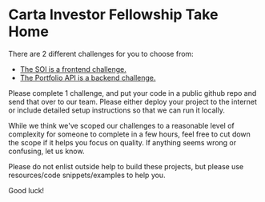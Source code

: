 # Carta Investor Fellowship Take Home

There are 2 different challenges for you to choose from:

- [The SOI is a frontend challenge.](soi.md)
- [The Portfolio API is a backend challenge.](portfolio-api.md)

Please complete 1 challenge, and put your code in a public github repo and send that over to our team. Please either deploy your project to the internet or include detailed setup instructions so that we can run it locally.

While we think we've scoped our challenges to a reasonable level of complexity for someone to complete in a few hours, feel free to cut down the scope if it helps you focus on quality. If anything seems wrong or confusing, let us know.

Please do not enlist outside help to build these projects, but please use resources/code snippets/examples to help you.

Good luck!

